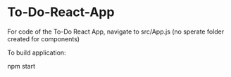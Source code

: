 # To-Do-React-App

For code of the To-Do React App, navigate to src/App.js (no sperate folder created for components)

To build application:

npm start
